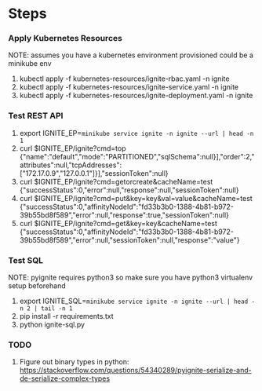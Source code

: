 # Steps

### Apply Kubernetes Resources

NOTE: assumes you have a kubernetes environment provisioned could be a minikube env

1. kubectl apply -f kubernetes-resources/ignite-rbac.yaml -n ignite
2. kubectl apply -f kubernetes-resources/ignite-service.yaml -n ignite
3. kubectl apply -f kubernetes-resources/ignite-deployment.yaml -n ignite

### Test REST API
1. export IGNITE_EP=`minikube service ignite -n ignite --url | head -n 1`
2. curl $IGNITE_EP/ignite\?cmd\=top
{"name":"default","mode":"PARTITIONED","sqlSchema":null}],"order":2,"attributes":null,"tcpAddresses":["172.17.0.9","127.0.0.1"]}],"sessionToken":null}
3. curl $IGNITE_EP/ignite\?cmd\=getorcreate\&cacheName\=test
{"successStatus":0,"error":null,"response":null,"sessionToken":null}
4. curl $IGNITE_EP/ignite\?cmd\=put\&key\=key\&val\=value\&cacheName\=test
{"successStatus":0,"affinityNodeId":"fd33b3b0-1388-4b81-b972-39b55bd8f589","error":null,"response":true,"sessionToken":null}
5. curl $IGNITE_EP/ignite\?cmd\=get\&key\=key\&cacheName\=test
{"successStatus":0,"affinityNodeId":"fd33b3b0-1388-4b81-b972-39b55bd8f589","error":null,"sessionToken":null,"response":"value"}

### Test SQL

NOTE: pyignite requires python3 so make sure you have python3 virtualenv setup beforehand

1. export IGNITE_SQL=`minikube service ignite -n ignite --url | head -n 2 | tail -n 1`
2. pip install -r requirements.txt
3. python ignite-sql.py 

### TODO

1. Figure out binary types in python: https://stackoverflow.com/questions/54340289/pyignite-serialize-and-de-serialize-complex-types
